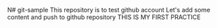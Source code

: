 N# git-sample
This repository is to test github account
Let's add some content and push to github repository
THIS IS MY FIRST PRACTICE
